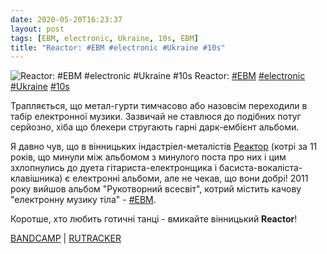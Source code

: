 ```yaml
---
date: 2020-05-20T16:23:37
layout: post
tags: [EBM, electronic, Ukraine, 10s, EBM]
title: "Reactor: #EBM #electronic #Ukraine #10s"
---
```

![Reactor: #EBM #electronic #Ukraine #10s](https://res.cloudinary.com/vast-space-unexplored/image/upload/q_auto,dpr_auto,w_auto/photos/photo_974_20-05-2020_16-23-37.jpg)
Reactor: [#EBM](/tags/#EBM) [#electronic](/tags/#electronic) [#Ukraine](/tags/#Ukraine) [#10s](/tags/#10s)

Трапляється, що метал-гурти тимчасово або назовсім переходили в табір електронної музики. Зазвичай не ставлюся до подібних потуг серйозно, хіба що блекери стругають гарні дарк-ембієнт альбоми.

Я давно чув, що в вінницьких індастріел-металістів [Реактор](/2019-10-30-reactor--death-metal-ukrainian-ukraine-00s-) (котрі за 11 років, що минули між альбомом з минулого поста про них і цим зхлопнулись до дуета гітариста-електронщика і басиста-вокаліста-клавішника) є електронні альбоми, але не чекав, що вони добрі! 2011 року вийшов альбом &quot;Рукотворний всесвіт&quot;, котрий містить качову &quot;електронну музику тіла&quot; - [#EBM](/tags/#EBM).

Коротше, хто любить готичні танці - вмикайте вінницький **Reactor**!

[BANDCAMP](https://reactor1.bandcamp.com/album/handmade-universe) \| [RUTRACKER](https://rutracker.org/forum/viewtopic.php?t=4629108)